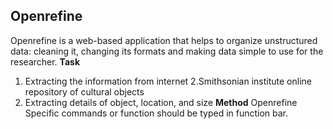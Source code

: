 ## Openrefine 
Openrefine is a web-based application that helps to organize unstructured data: cleaning it, changing its formats and making data simple to use for the researcher.
**Task**
1. Extracting the information from internet
2.Smithsonian institute online repository of cultural objects
3. Extracting details of object, location, and size
**Method**
Openrefine 
Specific commands or function should be typed in function bar.
